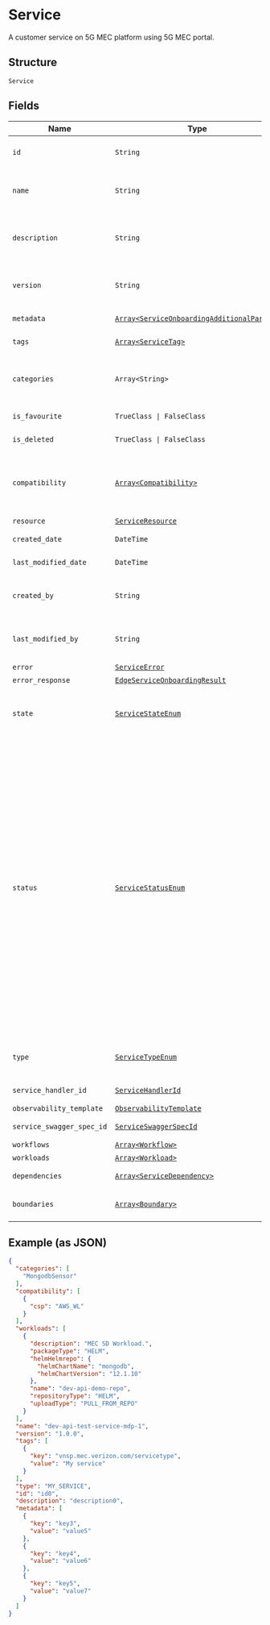 
# Service

A customer service on 5G MEC platform using 5G MEC portal.

## Structure

`Service`

## Fields

| Name | Type | Tags | Description |
|  --- | --- | --- | --- |
| `id` | `String` | Optional | System generated unique UUID.<br>**Constraints**: *Maximum Length*: `64`, *Pattern*: `^[a-zA-Z0-9\-_]+$` |
| `name` | `String` | Required | Name of the service needs to be deployed.<br>**Constraints**: *Maximum Length*: `64`, *Pattern*: `^[a-zA-Z0-9\-_]+$` |
| `description` | `String` | Optional | Description of the service needs to be deployed.<br>**Constraints**: *Maximum Length*: `500`, *Pattern*: `(^[a-zA-Z0-9?$@#()\[\]'!,+\-=_:.&*%\s*]+$)\|(^\s*$)` |
| `version` | `String` | Required | Version of the service needs to be deployed.<br>**Constraints**: *Maximum Length*: `10`, *Pattern*: `^[0-9\.]+$` |
| `metadata` | [`Array<ServiceOnboardingAdditionalParams>`](../../doc/models/service-onboarding-additional-params.md) | Optional | Properties are metadata attributes.<br>**Constraints**: *Maximum Items*: `2048` |
| `tags` | [`Array<ServiceTag>`](../../doc/models/service-tag.md) | Optional | List of service tags.<br>**Constraints**: *Maximum Items*: `2048` |
| `categories` | `Array<String>` | Optional | Can be any name just to define it under a category.<br>**Constraints**: *Maximum Items*: `10000`, *Maximum Length*: `500`, *Pattern*: `^[a-zA-Z0-9?$@#()\[\]'!,+\-=_:.&*%\s]+$` |
| `is_favourite` | `TrueClass \| FalseClass` | Optional | Boolean value to set/unset the service as favorite. |
| `is_deleted` | `TrueClass \| FalseClass` | Optional | Boolean to support soft delete of a version of a service. |
| `compatibility` | [`Array<Compatibility>`](../../doc/models/compatibility.md) | Optional | Compatibility would have the attribute CSP which is Cloud service provider e.g. AWS_PUBLIC_CLOUD, AWS_WL, AWS_OUTPOST, AZURE_EDGE, AZURE_PUBLIC_CLOUD.<br>**Constraints**: *Maximum Items*: `2048` |
| `resource` | [`ServiceResource`](../../doc/models/service-resource.md) | Optional | Resource of the service. |
| `created_date` | `DateTime` | Optional | Auto-derived time of creation. Part of response only. |
| `last_modified_date` | `DateTime` | Optional | Last modified time. Part of response only. |
| `created_by` | `String` | Optional | User who created the service. Part of response only.<br>**Constraints**: *Maximum Length*: `100`, *Pattern*: `^[a-zA-Z0-9\-_]+$` |
| `last_modified_by` | `String` | Optional | User who last modified the service. Part of response only.<br>**Constraints**: *Maximum Length*: `100`, *Pattern*: `^[a-zA-Z0-9\-_]+$` |
| `error` | [`ServiceError`](../../doc/models/service-error.md) | Optional | Errors related to service. |
| `error_response` | [`EdgeServiceOnboardingResult`](../../doc/models/edge-service-onboarding-result.md) | Optional | Error response attribute of a service. |
| `state` | [`ServiceStateEnum`](../../doc/models/service-state-enum.md) | Optional | Can have any value as - DRAFT, DESIGN, TESTING, PUBLISH, CERTIFY, READY_TO_USE, DEPRECATE, DELETED.<br>**Constraints**: *Maximum Length*: `100`, *Pattern*: `^[a-zA-Z0-9-_.]+$` |
| `status` | [`ServiceStatusEnum`](../../doc/models/service-status-enum.md) | Optional | Can have any value as - DRAFT_INPROGRESS, DRAFT_COMPLETE, DESIGN_INPROGRESS, DESIGN_FAILED, DESIGN_COMPLETED, VALIDATION_INPROGRESS,  VALIDATION_FAILED, VALIDATION_COMPLETED, TESTING_INPROGRESS, TESTING_FAILED, TESTING_COMPLETED, READY_TO_USE_INPROGRESS, READY_TO_USE_FAILED, READY_TO_USE_COMPLETED, READY_TO_PRIVATE_USE_INPROGRESS, READY_TO_PRIVATE_USE_FAILED, READY_TO_PRIVATE_USE_COMPLETED,  PUBLISH_INPROGRESS,  PUBLISH_FAILED,  PUBLISH_COMPLETED,  CERTIFY_INPROGRESS,  CERTIFY_FAILED, CERTIFY_COMPLETED, DEPRECATE_INPROGRESS,  DEPRECATE_FAILED, DEPRECATE_COMPLETED, MARKDELETE_INPROGRESS, MARKDELETE_FAILED, MARKDELETE_COMPLETED. |
| `type` | [`ServiceTypeEnum`](../../doc/models/service-type-enum.md) | Optional | Service Type e.g. Installation, Operations, Custom.<br>**Constraints**: *Maximum Length*: `100`, *Pattern*: `^[a-zA-Z0-9-_.]+$` |
| `service_handler_id` | [`ServiceHandlerId`](../../doc/models/service-handler-id.md) | Optional | Auto-generated Id of serviceHandlerId created. |
| `observability_template` | [`ObservabilityTemplate`](../../doc/models/observability-template.md) | Optional | Attribute of service. |
| `service_swagger_spec_id` | [`ServiceSwaggerSpecId`](../../doc/models/service-swagger-spec-id.md) | Optional | Auto-generated Id of service handler Swagger specification file uploaded. |
| `workflows` | [`Array<Workflow>`](../../doc/models/workflow.md) | Optional | **Constraints**: *Maximum Items*: `8192` |
| `workloads` | [`Array<Workload>`](../../doc/models/workload.md) | Optional | **Constraints**: *Maximum Items*: `2048` |
| `dependencies` | [`Array<ServiceDependency>`](../../doc/models/service-dependency.md) | Optional | Dependencies of the service.<br>**Constraints**: *Maximum Items*: `2048` |
| `boundaries` | [`Array<Boundary>`](../../doc/models/boundary.md) | Optional | Boundaries would have attributes csp, region and zoneId.<br>**Constraints**: *Maximum Items*: `10000` |

## Example (as JSON)

```json
{
  "categories": [
    "MongodbSensor"
  ],
  "compatibility": [
    {
      "csp": "AWS_WL"
    }
  ],
  "workloads": [
    {
      "description": "MEC SD Workload.",
      "packageType": "HELM",
      "helmHelmrepo": {
        "helmChartName": "mongodb",
        "helmChartVersion": "12.1.10"
      },
      "name": "dev-api-demo-repo",
      "repositoryType": "HELM",
      "uploadType": "PULL_FROM_REPO"
    }
  ],
  "name": "dev-api-test-service-mdp-1",
  "version": "1.0.0",
  "tags": [
    {
      "key": "vnsp.mec.verizon.com/servicetype",
      "value": "My service"
    }
  ],
  "type": "MY_SERVICE",
  "id": "id0",
  "description": "description0",
  "metadata": [
    {
      "key": "key3",
      "value": "value5"
    },
    {
      "key": "key4",
      "value": "value6"
    },
    {
      "key": "key5",
      "value": "value7"
    }
  ]
}
```

